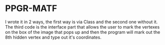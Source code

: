 # PPGR-MATF
I wrote it in 2 ways, the first way is via Class and the second one without it. The third code is the interface part that allows the user to mark the vertexes on the box of the image that pops up and then the program will mark out the 8th hidden vertex and type out it's coordinates. 
